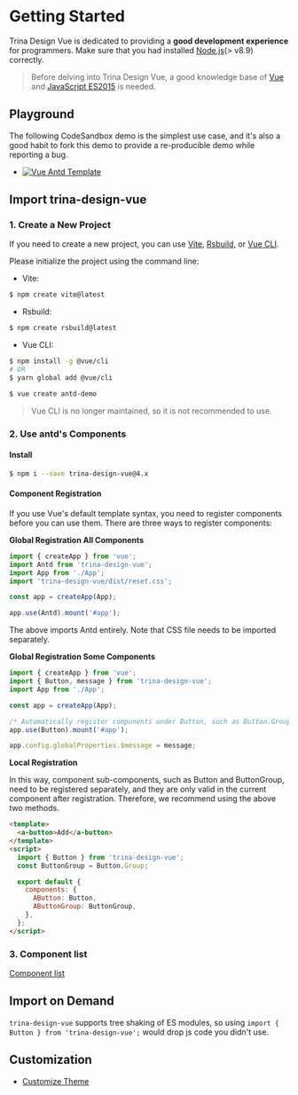 # Getting Started

Trina Design Vue is dedicated to providing a **good development experience** for programmers. Make sure that you had installed [Node.js](https://nodejs.org/)(> v8.9) correctly.

> Before delving into Trina Design Vue, a good knowledge base of [Vue](https://www.vuejs.org/) and [JavaScript ES2015](http://babeljs.io/docs/learn-es2015/) is needed.

## Playground

The following CodeSandbox demo is the simplest use case, and it's also a good habit to fork this demo to provide a re-producible demo while reporting a bug.

- [![Vue Antd Template](https://codesandbox.io/static/img/play-codesandbox.svg)](https://codesandbox.io/s/agitated-franklin-1w72v)

## Import trina-design-vue

### 1. Create a New Project

If you need to create a new project, you can use [Vite](https://github.com/vitejs/vite), [Rsbuild](https://github.com/web-infra-dev/rsbuild), or [Vue CLI](https://github.com/vuejs/vue-cli).

Please initialize the project using the command line:

- Vite:

```bash
$ npm create vite@latest
```

- Rsbuild:

```bash
$ npm create rsbuild@latest
```

- Vue CLI:

```bash
$ npm install -g @vue/cli
# OR
$ yarn global add @vue/cli

$ vue create antd-demo
```

> Vue CLI is no longer maintained, so it is not recommended to use.

### 2. Use antd's Components

#### Install

```bash
$ npm i --save trina-design-vue@4.x
```

#### Component Registration

If you use Vue's default template syntax, you need to register components before you can use them. There are three ways to register components:

**Global Registration All Components**

```jsx
import { createApp } from 'vue';
import Antd from 'trina-design-vue';
import App from './App';
import 'trina-design-vue/dist/reset.css';

const app = createApp(App);

app.use(Antd).mount('#app');
```

The above imports Antd entirely. Note that CSS file needs to be imported separately.

**Global Registration Some Components**

```jsx
import { createApp } from 'vue';
import { Button, message } from 'trina-design-vue';
import App from './App';

const app = createApp(App);

/* Automatically register components under Button, such as Button.Group */
app.use(Button).mount('#app');

app.config.globalProperties.$message = message;
```

**Local Registration**

In this way, component sub-components, such as Button and ButtonGroup, need to be registered separately, and they are only valid in the current component after registration. Therefore, we recommend using the above two methods.

```html
<template>
  <a-button>Add</a-button>
</template>
<script>
  import { Button } from 'trina-design-vue';
  const ButtonGroup = Button.Group;

  export default {
    components: {
      AButton: Button,
      AButtonGroup: ButtonGroup,
    },
  };
</script>
```

### 3. Component list

[Component list](https://github.com/kaoniqiwa/trina-design-vue/blob/main/components/components.ts)

## Import on Demand

`trina-design-vue` supports tree shaking of ES modules, so using `import { Button } from 'trina-design-vue';` would drop js code you didn't use.

## Customization

- [Customize Theme](/docs/vue/customize-theme)
